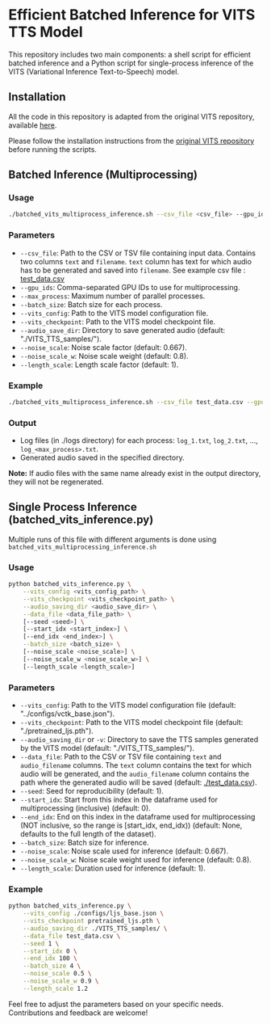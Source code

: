 # Efficient Batched Inference for VITS TTS Model

This repository includes two main components: a shell script for efficient batched inference and a Python script for single-process inference of the VITS (Variational Inference Text-to-Speech) model. 

## Installation

All the code in this repository is adapted from the original VITS repository, available [here](https://github.com/jaywalnut310/vits). 

Please follow the installation instructions from the [original VITS repository](https://github.com/jaywalnut310/vits) before running the scripts.

## Batched Inference (Multiprocessing)

### Usage

```bash
./batched_vits_multiprocess_inference.sh --csv_file <csv_file> --gpu_ids <gpu_ids> --max_process <max_process> --batch_size <batch_size> --vits_config <vits_config> --vits_checkpoint <vits_checkpoint> [--audio_save_dir <audio_save_dir> --noise_scale <noise_scale> --noise_scale_w <noise_scale_w> --length_scale <length_scale>]
```

### Parameters

- `--csv_file`: Path to the CSV or TSV file containing input data. Contains two columns `text` and `filename`. `text` column has text for which audio has to be generated and saved into `filename`. See example csv file : [test_data.csv](test_data.csv)
- `--gpu_ids`: Comma-separated GPU IDs to use for multiprocessing.
- `--max_process`: Maximum number of parallel processes.
- `--batch_size`: Batch size for each process.
- `--vits_config`: Path to the VITS model configuration file.
- `--vits_checkpoint`: Path to the VITS model checkpoint file.
- `--audio_save_dir`: Directory to save generated audio (default: "./VITS_TTS_samples/").
- `--noise_scale`: Noise scale factor (default: 0.667).
- `--noise_scale_w`: Noise scale weight (default: 0.8).
- `--length_scale`: Length scale factor (default: 1).

### Example

```bash
./batched_vits_multiprocess_inference.sh --csv_file test_data.csv --gpu_ids 0,1 --max_process 2 --batch_size 4 --vits_config ljs_base.json --vits_checkpoint pretrained_ljs.pth
```

### Output

- Log files (in ./logs directory) for each process: `log_1.txt`, `log_2.txt`, ..., `log_<max_process>.txt`.
- Generated audio saved in the specified directory.

**Note:** If audio files with the same name already exist in the output directory, they will not be regenerated.

## Single Process Inference (batched_vits_inference.py)

Multiple runs of this file with different arguments is done using `batched_vits_multiprocessing_inference.sh`

### Usage

```bash
python batched_vits_inference.py \
    --vits_config <vits_config_path> \
    --vits_checkpoint <vits_checkpoint_path> \
    --audio_saving_dir <audio_save_dir> \
    --data_file <data_file_path> \
    [--seed <seed>] \
    [--start_idx <start_index>] \
    [--end_idx <end_index>] \
    --batch_size <batch_size> \
    [--noise_scale <noise_scale>] \
    [--noise_scale_w <noise_scale_w>] \
    [--length_scale <length_scale>]
```

### Parameters

- `--vits_config`: Path to the VITS model configuration file (default: "../configs/vctk_base.json").
- `--vits_checkpoint`: Path to the VITS model checkpoint file (default: "./pretrained_ljs.pth").
- `--audio_saving_dir` or `-v`: Directory to save the TTS samples generated by the VITS model (default: "./VITS_TTS_samples/").
- `--data_file`: Path to the CSV or TSV file containing `text` and `audio_filename` columns. The `text` column contains the text for which audio will be generated, and the `audio_filename` column contains the path where the generated audio will be saved (default: [./test_data.csv](test_data.csv)).
- `--seed`: Seed for reproducibility (default: 1).
- `--start_idx`: Start from this index in the dataframe used for multiprocessing (inclusive) (default: 0).
- `--end_idx`: End on this index in the dataframe used for multiprocessing (NOT inclusive, so the range is [start_idx, end_idx)) (default: None, defaults to the full length of the dataset).
- `--batch_size`: Batch size for inference.
- `--noise_scale`: Noise scale used for inference (default: 0.667).
- `--noise_scale_w`: Noise scale weight used for inference (default: 0.8).
- `--length_scale`: Duration used for inference (default: 1).

### Example

```bash
python batched_vits_inference.py \
    --vits_config ./configs/ljs_base.json \
    --vits_checkpoint pretrained_ljs.pth \
    --audio_saving_dir ./VITS_TTS_samples/ \
    --data_file test_data.csv \
    --seed 1 \
    --start_idx 0 \
    --end_idx 100 \
    --batch_size 4 \
    --noise_scale 0.5 \
    --noise_scale_w 0.9 \
    --length_scale 1.2
```

Feel free to adjust the parameters based on your specific needs. Contributions and feedback are welcome!

